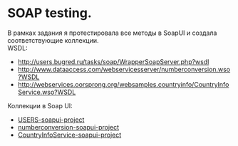 # SOAP testing.

В рамках задания я протестировала все методы в SoapUI и создала соответствующие коллекции.  
WSDL:
* http://users.bugred.ru/tasks/soap/WrapperSoapServer.php?wsdl
* http://www.dataaccess.com/webservicesserver/numberconversion.wso?WSDL
* http://webservices.oorsprong.org/websamples.countryinfo/CountryInfoService.wso?WSDL 
  
Коллекции в Soap UI:  
+ [ USERS-soapui-project ]( https://github.com/KaraliovaQA/SoapUI-testing/blob/main/USERS-soapui-project.md )  
+ [ numberconversion-soapui-project ]( https://github.com/KaraliovaQA/SoapUI-testing/blob/main/numberconversion-soapui-project.md)  
+ [ CountryInfoService-soapui-project ]( https://github.com/KaraliovaQA/SoapUI-testing/blob/main/CountryInfoService-soapui-project.md )
